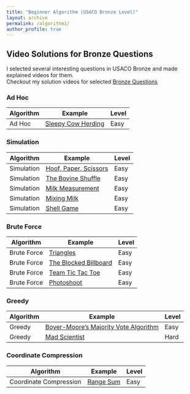 ```yaml
---
title: "Beginner Algorithm (USACO Bronze Level)"
layout: archive
permalink: /algorithm1/
author_profile: true
---
```


## Video Solutions for Bronze Questions

I selected several interesting questions in USACO Bronze and made explained videos for them.  
Checkout my solution videos for selected [Bronze Questions](/usaco_bronze_video/)

### Ad Hoc  

| Algorithm  | Example                                                          | Level         |
| ---------- | ---------------------------------------------------------------- | ------------- |
| Ad Hoc     | [Sleepy Cow Herding](/usaco/USACO-2019-Jan-Bronze/#problem-2-Sleepy-Cow-Sorting) | Easy |


### Simulation

| Algorithm   |  Example                                                        | Level         |
| ------------| --------------------------------------------------------------- | ------------- |          
| Simulation  | [Hoof, Paper, Scissors](/usaco/USACO-2017-Jan-Bronze/#problem-2-hoof-paper-scissors)  | Easy   |      
| Simulation  | [The Bovine Shuffle](/usaco/USACO-2017-Dec-Bronze/#problem-2-the-bovine-shuffle)  | Easy   |   
| Simulation  | [Milk Measurement](/usaco/USACO-2017-Dec-Bronze/#problem-3-milk-measurement)  | Easy   |   
| Simulation  | [Mixing Milk](/usaco/USACO-2018-Dec-Bronze/#problem-1-mixing-milk)  | Easy   |   
| Simulation  | [Shell Game](/usaco/USACO-2019-Jan-Bronze/#problem-1-shell-game)  | Easy   |   


### Brute Force

| Algorithm   |  Example                                                        | Level         |
| ------------| --------------------------------------------------------------- | ------------- |          
| Brute Force | [Triangles](/usaco/USACO-2020-Feb-Bronze/#problem-1-triangles) | Easy  |  
| Brute Force | [The Blocked Billboard](/usaco/USACO-2017-Dec-Bronze/#problem-1-the-blocked-billboard) | Easy  |  
| Brute Force | [Team Tic Tac Toe](/usaco/USACO-2018-Open-Bronze/#problem-1-team-tic-tac-toe) | Easy  |  
| Brute Force | [Photoshoot](/usaco/USACO-2020-Jan-Bronze/#problem-2-photoshoot) | Easy  |  


### Greedy

| Algorithm   |  Example                                                        | Level         |
| ------------| --------------------------------------------------------------- | ------------- |    
| Greedy      | [Boyer-Moore’s Majority Vote Algorithm](https://starcoder.org/programming/boyer-moore-majority-vote/)  | Easy   |      
| Greedy      | [Mad Scientist](/usaco/USACO-2020-Feb-Bronze/#problem-2-mad-scientist)  | Hard      |  


### Coordinate Compression  

| Algorithm   |  Example                                                        | Level         |
| ------------| --------------------------------------------------------------- | ------------- |          
| Coordinate Compression  | [Range Sum](/algorithm/algorithm_coordinate_compression_range_sum/) | Easy    |  
